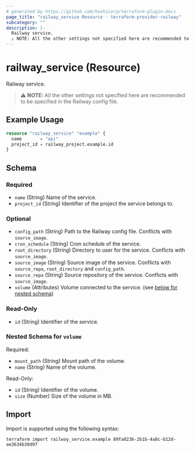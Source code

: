 ```yaml
---
# generated by https://github.com/hashicorp/terraform-plugin-docs
page_title: "railway_service Resource - terraform-provider-railway"
subcategory: ""
description: |-
  Railway service.
  ⚠️ NOTE: All the other settings not specified here are recommended to be specified in the Railway config file.
---
```


# railway_service (Resource)

Railway service.

> ⚠️ **NOTE:** All the other settings not specified here are recommended to be specified in the Railway config file.

## Example Usage

```terraform
resource "railway_service" "example" {
  name       = "api"
  project_id = railway_project.example.id
}
```

<!-- schema generated by tfplugindocs -->
## Schema

### Required

- `name` (String) Name of the service.
- `project_id` (String) Identifier of the project the service belongs to.

### Optional

- `config_path` (String) Path to the Railway config file. Conflicts with `source_image`.
- `cron_schedule` (String) Cron schedule of the service.
- `root_directory` (String) Directory to user for the service. Conflicts with `source_image`.
- `source_image` (String) Source image of the service. Conflicts with `source_repo`, `root_directory` and `config_path`.
- `source_repo` (String) Source repository of the service. Conflicts with `source_image`.
- `volume` (Attributes) Volume connected to the service. (see [below for nested schema](#nestedatt--volume))

### Read-Only

- `id` (String) Identifier of the service.

<a id="nestedatt--volume"></a>
### Nested Schema for `volume`

Required:

- `mount_path` (String) Mount path of the volume.
- `name` (String) Name of the volume.

Read-Only:

- `id` (String) Identifier of the volume.
- `size` (Number) Size of the volume in MB.

## Import

Import is supported using the following syntax:

```shell
terraform import railway_service.example 89fa0236-2b1b-4a8c-b12d-ae3634b30d97
```
